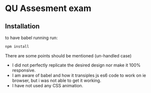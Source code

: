 
# QU Assesment exam


## Installation

to have babel running run:

```bash
npm install
```

There are some points should be mentioned (un-handled case)

* I did not perfectly replicate the desired design nor make it 100% responsive.
* I am aware of babel and how it transiples js es6 code to work on ie browser, but i was not able to get it working.
* I have not used any CSS animation.





